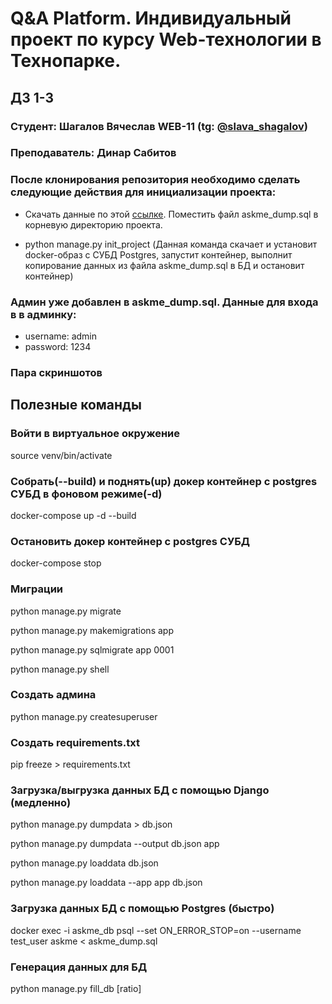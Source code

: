 # Q&A Platform. Индивидуальный проект по курсу Web-технологии в Технопарке.

## ДЗ 1-3

### Студент: Шагалов Вячеслав WEB-11 (tg: [@slava_shagalov](https://t.me/slava_shagalov))

### Преподаватель: Динар Сабитов

### После клонирования репозитория необходимо сделать следующие действия для инициализации проекта:

- Скачать данные по этой [ссылке](https://disk.yandex.ru/d/OLfS_LngrPZWZg). Поместить файл askme_dump.sql в корневую
  директорию проекта.

- python manage.py init_project (Данная команда скачает и установит docker-образ c СУБД Postgres,
  запустит контейнер, выполнит копирование данных из файла askme_dump.sql в БД и остановит контейнер)

### Админ уже добавлен в askme_dump.sql. Данные для входа в в админку:

- username: admin
- password: 1234

### Пара скриншотов



## Полезные команды

### Войти в виртуальное окружение

source venv/bin/activate

### Собрать(--build) и поднять(up) докер контейнер с postgres СУБД в фоновом режиме(-d)

docker-compose up -d --build

### Остановить докер контейнер с postgres СУБД

docker-compose stop

### Миграции

python manage.py migrate

python manage.py makemigrations app

python manage.py sqlmigrate app 0001

python manage.py shell

### Создать админа

python manage.py createsuperuser

### Создать requirements.txt

pip freeze > requirements.txt

### Загрузка/выгрузка данных БД с помощью Django (медленно)

python manage.py dumpdata > db.json

python manage.py dumpdata --output db.json app

python manage.py loaddata db.json

python manage.py loaddata --app app db.json

### Загрузка данных БД с помощью Postgres (быстро)

docker exec -i askme_db psql --set ON_ERROR_STOP=on --username test_user askme < askme_dump.sql

### Генерация данных для БД

python manage.py fill_db [ratio]
